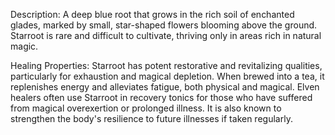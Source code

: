 Description: A deep blue root that grows in the rich soil of enchanted glades, marked by small, star-shaped flowers blooming above the ground. Starroot is rare and difficult to cultivate, thriving only in areas rich in natural magic.

Healing Properties: Starroot has potent restorative and revitalizing qualities, particularly for exhaustion and magical depletion. When brewed into a tea, it replenishes energy and alleviates fatigue, both physical and magical. Elven healers often use Starroot in recovery tonics for those who have suffered from magical overexertion or prolonged illness. It is also known to strengthen the body's resilience to future illnesses if taken regularly.